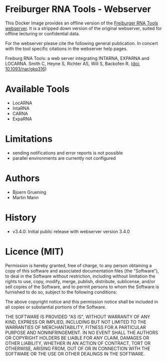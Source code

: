 Freiburger RNA Tools - Webserver
================================

This Docker Image provides an offline version of the [Freiburger RNA Tools webserver](http://rna.informatik.uni-freiburg.de/). It is a stripped down version of the original webserver, suited for offline lecturing or confidential data.

For the webserver please cite the following general publication. In concert with the tool specific citations in the webserver help pages.

Freiburg RNA Tools: a web server integrating INTARNA, EXPARNA and LOCARNA.
Smith C, Heyne S, Richter AS, Will S, Backofen R. ([doi: 10.1093/nar/gkq316](http://www.ncbi.nlm.nih.gov/pubmed/20444875))


Available Tools
===============

 * LocARNA
 * IntaRNA
 * CARNA
 * ExpaRNA


Limitations
===========

 * sending notifications and error reports is not possible
 * parallel environments are currently not configured


Authors
=======

 * Bjoern Gruening
 * Martin Mann


History
=======

- v3.4.0: Initial public release with webserver version 3.4.0



Licence (MIT)
=============

Permission is hereby granted, free of charge, to any person obtaining a copy
of this software and associated documentation files (the "Software"), to deal
in the Software without restriction, including without limitation the rights
to use, copy, modify, merge, publish, distribute, sublicense, and/or sell
copies of the Software, and to permit persons to whom the Software is
furnished to do so, subject to the following conditions:

The above copyright notice and this permission notice shall be included in
all copies or substantial portions of the Software.

THE SOFTWARE IS PROVIDED "AS IS", WITHOUT WARRANTY OF ANY KIND, EXPRESS OR
IMPLIED, INCLUDING BUT NOT LIMITED TO THE WARRANTIES OF MERCHANTABILITY,
FITNESS FOR A PARTICULAR PURPOSE AND NONINFRINGEMENT. IN NO EVENT SHALL THE
AUTHORS OR COPYRIGHT HOLDERS BE LIABLE FOR ANY CLAIM, DAMAGES OR OTHER
LIABILITY, WHETHER IN AN ACTION OF CONTRACT, TORT OR OTHERWISE, ARISING FROM,
OUT OF OR IN CONNECTION WITH THE SOFTWARE OR THE USE OR OTHER DEALINGS IN
THE SOFTWARE.
